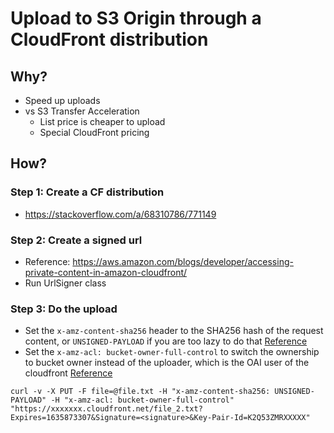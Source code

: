 # Upload to S3 Origin through a CloudFront distribution

## Why?
 - Speed up uploads
 - vs S3 Transfer Acceleration
   - List price is cheaper to upload
   - Special CloudFront pricing

## How?
### Step 1: Create a CF distribution
 - https://stackoverflow.com/a/68310786/771149

### Step 2: Create a signed url
 - Reference: https://aws.amazon.com/blogs/developer/accessing-private-content-in-amazon-cloudfront/
 - Run UrlSigner class

### Step 3: Do the upload
 - Set the `x-amz-content-sha256` header to the SHA256 hash of the request content, or `UNSIGNED-PAYLOAD` if you are too lazy to do that [Reference](https://forums.aws.amazon.com/thread.jspa?threadID=258104)
 - Set the `x-amz-acl: bucket-owner-full-control` to switch the ownership to bucket owner instead of the uploader, which is the OAI user of the cloudfront [Reference](https://stackoverflow.com/a/39130925/771149)
```shell
curl -v -X PUT -F file=@file.txt -H "x-amz-content-sha256: UNSIGNED-PAYLOAD" -H "x-amz-acl: bucket-owner-full-control" "https://xxxxxxx.cloudfront.net/file_2.txt?Expires=1635873307&Signature=<signature>&Key-Pair-Id=K2Q53ZMRXXXXX"  

```